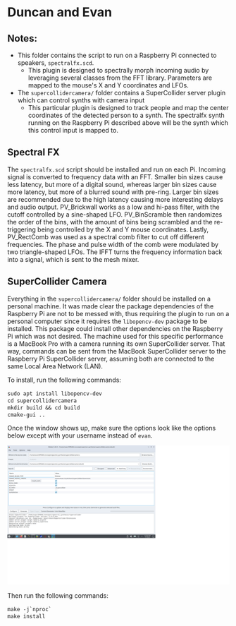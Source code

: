# Duncan and Evan

## Notes:
- This folder contains the script to run on a Raspberry Pi connected to speakers, `spectralfx.scd`.
    - This plugin is designed to spectrally morph incoming audio by leveraging several classes from the FFT library. Parameters are mapped to the mouse's X and Y coordinates and LFOs.
- The `supercollidercamera/` folder contains a SuperCollider server plugin which can control synths with camera input
    - This particular plugin is designed to track people and map the center coordinates of the detected person to a synth. The spectralfx synth running on the Raspberry Pi described above will be the synth which this control input is mapped to.

## Spectral FX
The `spectralfx.scd` script should be installed and run on each Pi. Incoming signal is converted to frequency data with an FFT. Smaller bin sizes cause less latency, but more of a digital sound, whereas larger bin sizes cause more latency, but more of a blurred sound with pre-ring. Larger bin sizes are recommended due to the high latency causing more interesting delays and audio output. PV_Brickwall works as a low and hi-pass filter, with the cutoff controlled by a sine-shaped LFO. PV_BinScramble then randomizes the order of the bins, with the amount of bins being scrambled and the re-triggering being controlled by the X and Y mouse coordinates. Lastly, PV_RectComb was used as a spectral comb filter to cut off different frequencies. The phase and pulse width of the comb were modulated by two triangle-shaped LFOs. The IFFT turns the frequency information back into a signal, which is sent to the mesh mixer.

## SuperCollider Camera
Everything in the `supercollidercamera/` folder should be installed on a personal machine. It was made clear the package dependencies of the Raspberry Pi are not to be messed with, thus requiring the plugin to run on a personal computer since it requires the `libopencv-dev` package to be installed. This package could install other dependencies on the Raspberry Pi which was not desired. The machine used for this specific performance is a MacBook Pro with a camera running its own SuperCollider server. That way, commands can be sent from the MacBook SuperCollider server to the Raspberry Pi SuperCollider server, assuming both are connected to the same Local Area Network (LAN).

To install, run the following commands:

```
sudo apt install libopencv-dev
cd supercollidercamera
mkdir build && cd build
cmake-gui ..
```

Once the window shows up, make sure the options look like the options below except with your username instead of `evan`.

![Cmake Window](doc/CmakeWindow.png)

Then run the following commands:

```
make -j`nproc`
make install
```
